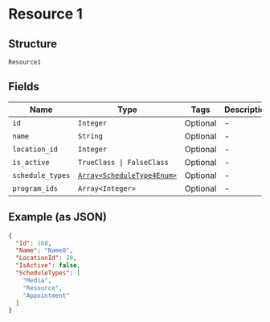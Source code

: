 
# Resource 1

## Structure

`Resource1`

## Fields

| Name | Type | Tags | Description |
|  --- | --- | --- | --- |
| `id` | `Integer` | Optional | - |
| `name` | `String` | Optional | - |
| `location_id` | `Integer` | Optional | - |
| `is_active` | `TrueClass \| FalseClass` | Optional | - |
| `schedule_types` | [`Array<ScheduleType4Enum>`](../../doc/models/schedule-type-4-enum.md) | Optional | - |
| `program_ids` | `Array<Integer>` | Optional | - |

## Example (as JSON)

```json
{
  "Id": 168,
  "Name": "Name8",
  "LocationId": 28,
  "IsActive": false,
  "ScheduleTypes": [
    "Media",
    "Resource",
    "Appointment"
  ]
}
```

